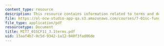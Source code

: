 ```yaml
---
content_type: resource
description: This resource contains information related to terms and definitions.
file: https://ol-ocw-studio-app-qa.s3.amazonaws.com/courses/7-01sc-fundamentals-of-biology-fall-2011/13aaf4b79c5d93421a12040f3fad06de_MIT7_01SCF11_3.1terms.pdf
file_type: application/pdf
resourcetype: Document
title: MIT7_01SCF11_3.1terms.pdf
uid: 13aaf4b7-9c5d-9342-1a12-040f3fad06de
---
```


